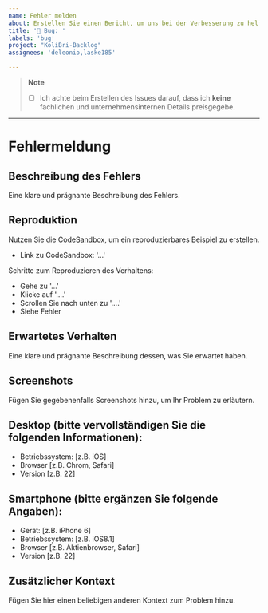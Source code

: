 ```yaml
---
name: Fehler melden
about: Erstellen Sie einen Bericht, um uns bei der Verbesserung zu helfen.
title: '🐞 Bug: '
labels: 'bug'
project: "KoliBri-Backlog"
assignees: 'deleonio,laske185'

---
```


> **Note**
> - [ ] Ich achte beim Erstellen des Issues darauf, dass ich **keine** fachlichen und unternehmensinternen Details preisgegebe.

---

# Fehlermeldung

## Beschreibung des Fehlers
Eine klare und prägnante Beschreibung des Fehlers.

## Reproduktion

Nutzen Sie die [CodeSandbox](https://codesandbox.io/s/small-glitter-clj62n?file=/src/App.tsx), um ein reproduzierbares Beispiel zu erstellen.

- Link zu CodeSandbox: '...'

Schritte zum Reproduzieren des Verhaltens:
- Gehe zu '...'
- Klicke auf '....'
- Scrollen Sie nach unten zu '....'
- Siehe Fehler

## Erwartetes Verhalten
Eine klare und prägnante Beschreibung dessen, was Sie erwartet haben.

## Screenshots
Fügen Sie gegebenenfalls Screenshots hinzu, um Ihr Problem zu erläutern.

## Desktop (bitte vervollständigen Sie die folgenden Informationen):
- Betriebssystem: [z.B. iOS]
- Browser [z.B. Chrom, Safari]
- Version [z.B. 22]

## Smartphone (bitte ergänzen Sie folgende Angaben):
- Gerät: [z.B. iPhone 6]
- Betriebssystem: [z.B. iOS8.1]
- Browser [z.B. Aktienbrowser, Safari]
- Version [z.B. 22]

## Zusätzlicher Kontext
Fügen Sie hier einen beliebigen anderen Kontext zum Problem hinzu.
